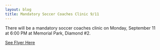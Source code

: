 ```yaml
---
layout: blog
title: Mandatory Soccer Coaches Clinic 9/11
---
```


There will be a mandatory soccer coaches clinic on Monday, September 11 at 6:00 PM at Memorial Park, Diamond #2.


[See Flyer Here](https://storage.googleapis.com/static.rutherford-nj.com/recreation/2017%20Soccer%20Coach%20Clinic.pdf)

